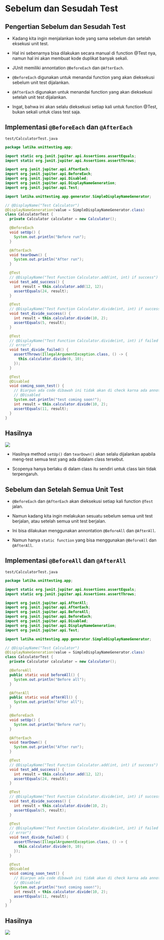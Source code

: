 # Sebelum dan Sesudah Test

## Pengertian Sebelum dan Sesudah Test

- Kadang kita ingin menjalankan kode yang sama sebelum dan setelah eksekusi unit test.

- Hal ini sebenarnya bisa dilakukan secara manual di function @Test nya, namun hal ini akan membuat kode duplikat banyak sekali.

- JUnit memiliki annontation `@BeforeEach` dan `@AfterEach`.

- `@BeforeEach` digunakan untuk menandai function yang akan dieksekusi sebelum unit test dijalankan.

- `@AfterEach` digunakan untuk menandai function yang akan dieksekusi setelah unit test dijalankan.

- Ingat, bahwa ini akan selalu dieksekusi setiap kali untuk function @Test, bukan sekali untuk class test saja.

## Implementasi `@BeforeEach` dan `@AfterEach`

`test/CalculatorTest.java`

```java
package latiha.unittesting.app;

import static org.junit.jupiter.api.Assertions.assertEquals;
import static org.junit.jupiter.api.Assertions.assertThrows;

import org.junit.jupiter.api.AfterEach;
import org.junit.jupiter.api.BeforeEach;
import org.junit.jupiter.api.Disabled;
import org.junit.jupiter.api.DisplayNameGeneration;
import org.junit.jupiter.api.Test;

import latiha.unittesting.app.generator.SimpleDisplayNameGenerator;

// @DisplayName("Test Calculator")
@DisplayNameGeneration(value = SimpleDisplayNameGenerator.class)
class CalculatorTest {
  private Calculator calculator = new Calculator();

  @BeforeEach
  void setUp() {
    System.out.println("Before run");
  }

  @AfterEach
  void tearDown() {
    System.out.println("After run");
  }

  @Test
  // @DisplayName("Test Function Calculator.add(int, int) if success")
  void test_add_success() {
    int result = this.calculator.add(12, 12);
    assertEquals(24, result);
  }

  @Test
  // @DisplayName("Test Function Calculator.divide(int, int) if success")
  void test_divide_success() {
    int result = this.calculator.divide(10, 2);
    assertEquals(5, result);
  }

  @Test
  // @DisplayName("Test Function Calculator.divide(int, int) if failed and throws
  // error")
  void test_divide_failed() {
    assertThrows(IllegalArgumentException.class, () -> {
      this.calculator.divide(0, 10);
    });
  }

  @Test
  @Disabled
  void coming_soon_test() {
    // Biarpun ada code dibawah ini tidak akan di check karna ada annotation
    // @Disabled
    System.out.println("test coming soon!");
    int result = this.calculator.divide(10, 2);
    assertEquals(11, result);
  }
}
```

## Hasilnya

![](F:\JAVA\01-MATERI\PZN-08-UNIT-TEST\assets\14-beforeeach-aftereach.jpg)

- Hasilnya method `setUp()` dan `tearDown()` akan selalu dijalankan apabila meng-test semua test yang ada didalam class tersebut.

- Scopenya hanya berlaku di dalam class itu sendiri untuk class lain tidak terpengaruh.

## Sebelum dan Setelah Semua Unit Test

- `@BeforeEach` dan `@AfterEach` akan dieksekusi setiap kali function `@Test` jalan.

- Namun kadang kita ingin melakukan sesuatu sebelum semua unit test berjalan, atau setelah semua unit test berjalan.

- Ini bisa dilakukan menggunakan annontation `@BeforeAll` dan `@AfterAll`.

- Namun hanya `static function` yang bisa menggunakan `@BeforeAll` dan `@AfterAll`.

## Implementasi `@BeforeAll` dan `@AfterAll`

`test/CalculatorTest.java`

```java
package latiha.unittesting.app;

import static org.junit.jupiter.api.Assertions.assertEquals;
import static org.junit.jupiter.api.Assertions.assertThrows;

import org.junit.jupiter.api.AfterAll;
import org.junit.jupiter.api.AfterEach;
import org.junit.jupiter.api.BeforeAll;
import org.junit.jupiter.api.BeforeEach;
import org.junit.jupiter.api.Disabled;
import org.junit.jupiter.api.DisplayNameGeneration;
import org.junit.jupiter.api.Test;

import latiha.unittesting.app.generator.SimpleDisplayNameGenerator;

// @DisplayName("Test Calculator")
@DisplayNameGeneration(value = SimpleDisplayNameGenerator.class)
class CalculatorTest {
  private Calculator calculator = new Calculator();

  @BeforeAll
  public static void beforeAll() {
    System.out.println("Before all");
  }

  @AfterAll
  public static void afterAll() {
    System.out.println("After all");
  }

  @BeforeEach
  void setUp() {
    System.out.println("Before run");
  }

  @AfterEach
  void tearDown() {
    System.out.println("After run");
  }

  @Test
  // @DisplayName("Test Function Calculator.add(int, int) if success")
  void test_add_success() {
    int result = this.calculator.add(12, 12);
    assertEquals(24, result);
  }

  @Test
  // @DisplayName("Test Function Calculator.divide(int, int) if success")
  void test_divide_success() {
    int result = this.calculator.divide(10, 2);
    assertEquals(5, result);
  }

  @Test
  // @DisplayName("Test Function Calculator.divide(int, int) if failed and throws
  // error")
  void test_divide_failed() {
    assertThrows(IllegalArgumentException.class, () -> {
      this.calculator.divide(0, 10);
    });
  }

  @Test
  @Disabled
  void coming_soon_test() {
    // Biarpun ada code dibawah ini tidak akan di check karna ada annotation
    // @Disabled
    System.out.println("test coming soon!");
    int result = this.calculator.divide(10, 2);
    assertEquals(11, result);
  }
}
```

## Hasilnya

![](F:\JAVA\01-MATERI\PZN-08-UNIT-TEST\assets\15-hasil-beforeall-afterall.jpg)
